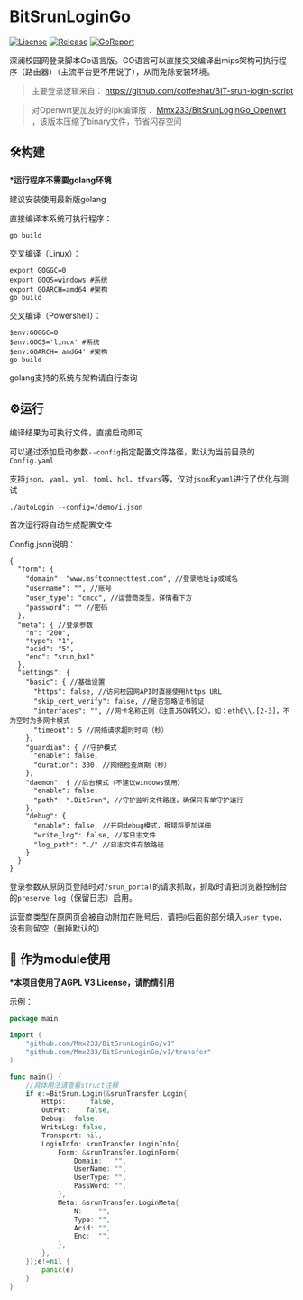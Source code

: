 # BitSrunLoginGo

[![Lisense](https://img.shields.io/github/license/Mmx233/BitSrunLoginGo)](https://github.com/Mmx233/BitSrunLoginGo/blob/main/LICENSE)
[![Release](https://img.shields.io/github/v/release/Mmx233/BitSrunLoginGo?color=blueviolet&include_prereleases)](https://github.com/Mmx233/BitSrunLoginGo/releases)
[![GoReport](https://goreportcard.com/badge/github.com/Mmx233/BitSrunLoginGo)](https://goreportcard.com/report/github.com/Mmx233/BitSrunLoginGo)

深澜校园网登录脚本Go语言版。GO语言可以直接交叉编译出mips架构可执行程序（路由器）（主流平台更不用说了），从而免除安装环境。

> 主要登录逻辑来自： https://github.com/coffeehat/BIT-srun-login-script

> 对Openwrt更加友好的ipk编译版： [Mmx233/BitSrunLoginGo_Openwrt](https://github.com/Mmx233/BitSrunLoginGo_Openwrt) ，该版本压缩了binary文件，节省闪存空间

## :hammer_and_wrench:构建

**\*运行程序不需要golang环境**

建议安装使用最新版golang

直接编译本系统可执行程序：

```shell
go build
```

交叉编译（Linux）：

```shell
export GOGGC=0
export GOOS=windows #系统
export GOARCH=amd64 #架构
go build
```

交叉编译（Powershell）：

```shell
$env:GOGGC=0
$env:GOOS='linux' #系统
$env:GOARCH='amd64' #架构
go build
```

golang支持的系统与架构请自行查询

## :gear:运行

编译结果为可执行文件，直接启动即可

可以通过添加启动参数`--config`指定配置文件路径，默认为当前目录的`Config.yaml`

支持`json`、`yaml`、`yml`、`toml`、`hcl`、`tfvars`等，仅对`json`和`yaml`进行了优化与测试

```shell
./autoLogin --config=/demo/i.json
```

首次运行将自动生成配置文件

Config.json说明：

```json5
{
  "form": {
    "domain": "www.msftconnecttest.com", //登录地址ip或域名
    "username": "", //账号
    "user_type": "cmcc", //运营商类型，详情看下方
    "password": "" //密码
  },
  "meta": { //登录参数
    "n": "200",
    "type": "1",
    "acid": "5",
    "enc": "srun_bx1"
  },
  "settings": {
    "basic": { //基础设置
      "https": false, //访问校园网API时直接使用https URL
      "skip_cert_verify": false, //是否忽略证书验证
      "interfaces": "", //网卡名称正则（注意JSON转义），如：eth0\\.[2-3]，不为空时为多网卡模式
      "timeout": 5 //网络请求超时时间（秒）
    },
    "guardian": { //守护模式
      "enable": false,
      "duration": 300, //网络检查周期（秒）
    }, 
    "daemon": { //后台模式（不建议windows使用）
      "enable": false,
      "path": ".BitSrun", //守护监听文件路径，确保只有单守护运行
    },
    "debug": {
      "enable": false, //开启debug模式，报错将更加详细
      "write_log": false, //写日志文件
      "log_path": "./" //日志文件存放路径
    }
  }
}
```

登录参数从原网页登陆时对`/srun_portal`的请求抓取，抓取时请把浏览器控制台的`preserve log`（保留日志）启用。

运营商类型在原网页会被自动附加在账号后，请把`@`后面的部分填入`user_type`，没有则留空（删掉默认的）

## :jigsaw: 作为module使用

**\*本项目使用了AGPL V3 License，请酌情引用**

示例：

```go
package main

import (
	"github.com/Mmx233/BitSrunLoginGo/v1"
	"github.com/Mmx233/BitSrunLoginGo/v1/transfer"
)

func main() {
	//具体用法请查看struct注释
	if e:=BitSrun.Login(&srunTransfer.Login{
		Https:      false,
		OutPut:    false,
		Debug:  false,
		WriteLog: false,
		Transport: nil,
		LoginInfo: srunTransfer.LoginInfo{
			Form: &srunTransfer.LoginForm{
				Domain:   "",
				UserName: "",
				UserType: "",
				PassWord: "",
			},
			Meta: &srunTransfer.LoginMeta{
				N:    "",
				Type: "",
				Acid: "",
				Enc:  "",
			},
		},
	});e!=nil {
		panic(e)
    }
}
```